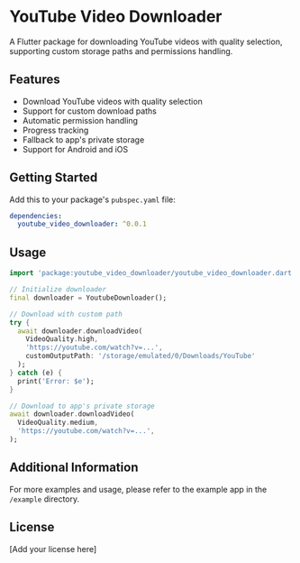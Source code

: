 # YouTube Video Downloader

A Flutter package for downloading YouTube videos with quality selection, supporting custom storage paths and permissions handling.

## Features

- Download YouTube videos with quality selection
- Support for custom download paths
- Automatic permission handling
- Progress tracking
- Fallback to app's private storage
- Support for Android and iOS

## Getting Started

Add this to your package's `pubspec.yaml` file:

```yaml
dependencies:
  youtube_video_downloader: ^0.0.1
```

## Usage

```dart
import 'package:youtube_video_downloader/youtube_video_downloader.dart';

// Initialize downloader
final downloader = YoutubeDownloader();

// Download with custom path
try {
  await downloader.downloadVideo(
    VideoQuality.high,
    'https://youtube.com/watch?v=...',
    customOutputPath: '/storage/emulated/0/Downloads/YouTube'
  );
} catch (e) {
  print('Error: $e');
}

// Download to app's private storage
await downloader.downloadVideo(
  VideoQuality.medium,
  'https://youtube.com/watch?v=...',
);
```

## Additional Information

For more examples and usage, please refer to the example app in the `/example` directory.

## License

[Add your license here]
